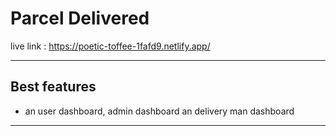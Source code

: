 # Parcel Delivered
live link : https://poetic-toffee-1fafd9.netlify.app/

___
 
## Best features
- an user dashboard, admin dashboard an delivery man dashboard

___

